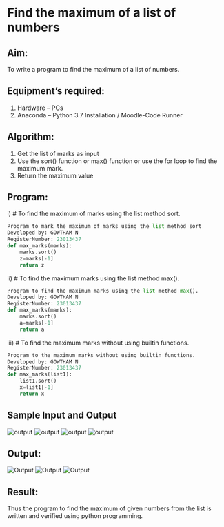# Find the maximum of a list of numbers
## Aim:
To write a program to find the maximum of a list of numbers.
## Equipment’s required:
1.	Hardware – PCs
2.	Anaconda – Python 3.7 Installation / Moodle-Code Runner
## Algorithm:
1.	Get the list of marks as input
2.	Use the sort() function or max() function or use the for loop to find the maximum mark.
3.	Return the maximum value
## Program:

i)	# To find the maximum of marks using the list method sort.
```Python
Program to mark the maximum of marks using the list method sort
Developed by: GOWTHAM N
RegisterNumber: 23013437
def max_marks(marks):
    marks.sort()
    z=marks[-1]
    return z
```

ii)	# To find the maximum marks using the list method max().
```Python
Program to find the maximum marks using the list method max().
Developed by: GOWTHAM N
RegisterNumber: 23013437
def max_marks(marks):
    marks.sort()
    a=marks[-1]
    return a
```

iii) # To find the maximum marks without using builtin functions.
```Python
Program to the maximum marks without using builtin functions.
Developed by: GOWTHAM N
RegisterNumber: 23013437
def max_marks(list1):
    list1.sort()
    x=list1[-1]
    return x
```
## Sample Input and Output
![output](./img/max_marks1.jpg) 
![output](https://github.com/GOWTHAM54577/FindMaximum/assets/144589420/7e8f7b0f-5cc6-4180-9ea5-49bd1ba9f116)
![output](https://github.com/GOWTHAM54577/FindMaximum/assets/144589420/32d6151c-26c6-4d3c-bce0-392aea9b0a2b)
![output](https://github.com/GOWTHAM54577/FindMaximum/assets/144589420/2f962881-7b62-43b5-aa0e-608ca9f61a83)



## Output:
![Output](https://github.com/GOWTHAM54577/FindMaximum/assets/144589420/41481c6c-de92-4fb2-b7ef-264820e3349d)
![Output](https://github.com/GOWTHAM54577/FindMaximum/assets/144589420/bc26baaf-4833-43d1-85d9-655c2e3942d7)
![Output](https://github.com/GOWTHAM54577/FindMaximum/assets/144589420/1e6d9b0b-5526-4cdd-afa9-d6af09df98f0)


## Result:
Thus the program to find the maximum of given numbers from the list is written and verified using python programming.

